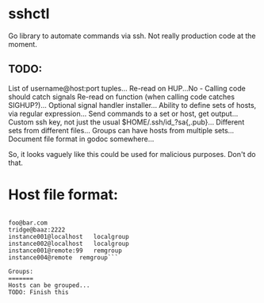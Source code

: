 sshctl
======

Go library to automate commands via ssh.  Not really production code at the moment.

TODO:
-----

List of username@host:port tuples...
Re-read on HUP...No - Calling code should catch signals
Re-read on function (when calling code catches SIGHUP?)...
Optional signal handler installer...
Ability to define sets of hosts, via regular expression...
Send commands to a set or host, get output...
Custom ssh key, not just the usual $HOME/.ssh/id\_?sa{,.pub}...
Different sets from different files...
Groups can have hosts from multiple sets...
Document file format in godoc somewhere...

So, it looks vaguely like this could be used for malicious purposes.  Don't do
that.

Host file format:
=================
```user@host[:port][\tgroup]

foo@bar.com
tridge@baaz:2222
instance001@localhost	localgroup
instance002@localhost	localgroup
instance001@remote:99	remgroup
instance004@remote	remgroup```

Groups:
=======
Hosts can be grouped...
TODO: Finish this

